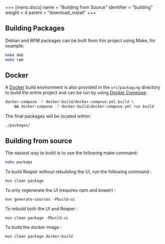+++
[menu.docs]
name = "Building from Source"
identifier = "building"
weight = 4
parent = "download_install"
+++

## Building Packages

Debian and RPM packages can be built from this project using Make, for example:

```bash
make deb
make rpm
```

## Docker


A [Docker](https://docs.docker.com/engine/installation/) build environment is
also provided in the `src/packaging` directory to build the entire project and can be run by using
[Docker Compose](https://docs.docker.com/compose/install/):

```bash
docker-compose -f docker-build/docker-compose.yml build \
    && docker-compose -f docker-build/docker-compose.yml run build
```

The final packages will be located within:

```./packages/```


## Building from source

The easiest way to build is to use the following make command:

```bash
make package
```


To build Reaper without rebuilding the UI, run the following command : 

```mvn clean package```

To only regenerate the UI (requires npm and bower) : 

```mvn generate-sources -Pbuild-ui```

To rebuild both the UI and Reaper : 

```mvn clean package -Pbuild-ui```

To build the docker image :

```mvn clean package docker:build```